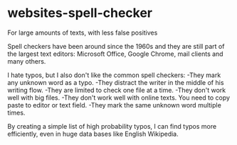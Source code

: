 # websites-spell-checker
For large amounts of texts, with less false positives

Spell checkers have been around since the 1960s and they are still part of the largest text editors: Microsoft Office,  Google Chrome, mail clients and many others.

I hate typos, but I also don't like the common spell checkers:
-They mark any unknown word as a typo. 
-They distract the writer in the middle of his writing flow. 
-They are limited to check one file at a time.
-They don't work well with big files.
-They don't work well with online texts. You need to copy paste to editor or text field.
-They mark the same unknown word multiple times.

By creating a simple list of high probability typos, I can find typos more efficiently, even in huge data bases like English Wikipedia.

